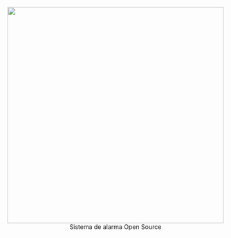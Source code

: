 <p align="center">
  <img width="500" src="https://github.com/gusgeek/PasterSync-Server/blob/main/logo.svg">
  <br>
  Sistema de alarma Open Source
  <br>
</p>

